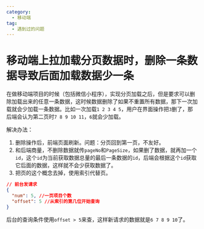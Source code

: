 ```yaml
---
category:
  - 移动端
tag:
  - 遇到过的问题
---
```



# 移动端上拉加载分页数据时，删除一条数据导致后面加载数据少一条

在做移动端项目的时候（包括微信小程序），实现分页加载之后，但是要求可以删除加载出来的任意一条数据，这时候数据删除了如果不重置所有数据，那下一次加载就会少加载一条数据。比如一次加载`1 2 3 4 5`，用户在界面操作把`3`删了，那后端会认为第二页时`7 8 9 10 11`，`6`就会少加载。

解决办法：

1. 删除操作后，前端页面刷新。问题：分页回到第一页，不友好。
2. 和后端商量，不删除数据就传`pageNo`和`PageSize`，如果删了数据，就再加一个`id`，这个`id`为当前获取数据总量的最后一条数据的`id`，后端会根据这个`id`获取它后面的数据，这样就不会少获取数据了。
3. 把页的这个概念去掉，使用索引代替页。

```json
// 前台发请求
{
  "num": 5, //一页项目个数
  "offset": 5 //从索引的第几位开始查询
}
```

后台的查询条件使用`offset > 5`来查，这样新请求的数据就是`6 7 8 9 10`了。
